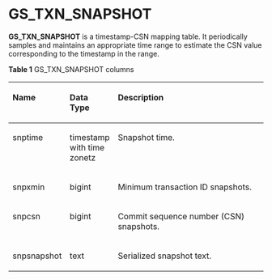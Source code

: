 # GS\_TXN\_SNAPSHOT<a name="EN-US_TOPIC_0000001151428985"></a>

**GS\_TXN\_SNAPSHOT** is a timestamp-CSN mapping table. It periodically samples and maintains an appropriate time range to estimate the CSN value corresponding to the timestamp in the range.

**Table 1** GS\_TXN\_SNAPSHOT columns

<a name="en-us_topic_0283137196_en-us_topic_0237122301_table370273621911"></a>
<table><thead align="left"><tr id="en-us_topic_0283137196_en-us_topic_0237122301_row177034367196"><th class="cellrowborder" valign="top" width="20.13201320132013%" id="mcps1.2.4.1.1"><p id="en-us_topic_0283137196_en-us_topic_0237122301_p3704103613192"><a name="en-us_topic_0283137196_en-us_topic_0237122301_p3704103613192"></a><a name="en-us_topic_0283137196_en-us_topic_0237122301_p3704103613192"></a><b>Name</b></p>
</th>
<th class="cellrowborder" valign="top" width="18.08180818081808%" id="mcps1.2.4.1.2"><p id="en-us_topic_0283137196_en-us_topic_0237122301_p9704143618197"><a name="en-us_topic_0283137196_en-us_topic_0237122301_p9704143618197"></a><a name="en-us_topic_0283137196_en-us_topic_0237122301_p9704143618197"></a><b>Data Type</b></p>
</th>
<th class="cellrowborder" valign="top" width="61.786178617861786%" id="mcps1.2.4.1.3"><p id="en-us_topic_0283137196_en-us_topic_0237122301_p470420360196"><a name="en-us_topic_0283137196_en-us_topic_0237122301_p470420360196"></a><a name="en-us_topic_0283137196_en-us_topic_0237122301_p470420360196"></a><b>Description</b></p>
</th>
</tr>
</thead>
<tbody><tr id="en-us_topic_0283137196_en-us_topic_0237122301_row770433620196"><td class="cellrowborder" valign="top" width="20.13201320132013%" headers="mcps1.2.4.1.1 "><p id="en-us_topic_0283137196_en-us_topic_0237122301_p1670523618197"><a name="en-us_topic_0283137196_en-us_topic_0237122301_p1670523618197"></a><a name="en-us_topic_0283137196_en-us_topic_0237122301_p1670523618197"></a>snptime</p>
</td>
<td class="cellrowborder" valign="top" width="18.08180818081808%" headers="mcps1.2.4.1.2 "><p id="zh-cn_topic_0283137196_zh-cn_topic_0237122301_p1470517367198"><a name="zh-cn_topic_0283137196_zh-cn_topic_0237122301_p1470517367198"></a><a name="zh-cn_topic_0283137196_zh-cn_topic_0237122301_p1470517367198"></a>timestamp with time zonetz</p>
</td>
<td class="cellrowborder" valign="top" width="61.786178617861786%" headers="mcps1.2.4.1.3 "><p id="en-us_topic_0283137196_en-us_topic_0237122301_p470503601915"><a name="en-us_topic_0283137196_en-us_topic_0237122301_p470503601915"></a><a name="en-us_topic_0283137196_en-us_topic_0237122301_p470503601915"></a>Snapshot time.</p>
</td>
</tr>
<tr id="en-us_topic_0283137196_en-us_topic_0237122301_row870533671915"><td class="cellrowborder" valign="top" width="20.13201320132013%" headers="mcps1.2.4.1.1 "><p id="en-us_topic_0283137196_en-us_topic_0237122301_p1670683617193"><a name="en-us_topic_0283137196_en-us_topic_0237122301_p1670683617193"></a><a name="en-us_topic_0283137196_en-us_topic_0237122301_p1670683617193"></a>snpxmin</p>
</td>
<td class="cellrowborder" valign="top" width="18.08180818081808%" headers="mcps1.2.4.1.2 "><p id="en-us_topic_0283137196_en-us_topic_0237122301_p13706153610194"><a name="en-us_topic_0283137196_en-us_topic_0237122301_p13706153610194"></a><a name="en-us_topic_0283137196_en-us_topic_0237122301_p13706153610194"></a>bigint</p>
</td>
<td class="cellrowborder" valign="top" width="61.786178617861786%" headers="mcps1.2.4.1.3 "><p id="p15173114115017"><a name="p15173114115017"></a><a name="p15173114115017"></a>Minimum transaction ID snapshots.</p>
</td>
</tr>
<tr id="en-us_topic_0283137196_en-us_topic_0237122301_row470616364192"><td class="cellrowborder" valign="top" width="20.13201320132013%" headers="mcps1.2.4.1.1 "><p id="en-us_topic_0283137196_en-us_topic_0237122301_p197066366199"><a name="en-us_topic_0283137196_en-us_topic_0237122301_p197066366199"></a><a name="en-us_topic_0283137196_en-us_topic_0237122301_p197066366199"></a>snpcsn</p>
</td>
<td class="cellrowborder" valign="top" width="18.08180818081808%" headers="mcps1.2.4.1.2 "><p id="en-us_topic_0283137196_en-us_topic_0237122301_p4706133631911"><a name="en-us_topic_0283137196_en-us_topic_0237122301_p4706133631911"></a><a name="en-us_topic_0283137196_en-us_topic_0237122301_p4706133631911"></a>bigint</p>
</td>
<td class="cellrowborder" valign="top" width="61.786178617861786%" headers="mcps1.2.4.1.3 "><p id="p1047215715010"><a name="p1047215715010"></a><a name="p1047215715010"></a>Commit sequence number (CSN) snapshots.</p>
</td>
</tr>
<tr id="en-us_topic_0283137196_en-us_topic_0237122301_row3706143601913"><td class="cellrowborder" valign="top" width="20.13201320132013%" headers="mcps1.2.4.1.1 "><p id="en-us_topic_0283137196_en-us_topic_0237122301_p770713610197"><a name="en-us_topic_0283137196_en-us_topic_0237122301_p770713610197"></a><a name="en-us_topic_0283137196_en-us_topic_0237122301_p770713610197"></a>snpsnapshot</p>
</td>
<td class="cellrowborder" valign="top" width="18.08180818081808%" headers="mcps1.2.4.1.2 "><p id="zh-cn_topic_0283137196_zh-cn_topic_0237122301_p127071361199"><a name="zh-cn_topic_0283137196_zh-cn_topic_0237122301_p127071361199"></a><a name="zh-cn_topic_0283137196_zh-cn_topic_0237122301_p127071361199"></a>text</p>
</td>
<td class="cellrowborder" valign="top" width="61.786178617861786%" headers="mcps1.2.4.1.3 "><p id="en-us_topic_0283137196_en-us_topic_0237122301_p9707203619192"><a name="en-us_topic_0283137196_en-us_topic_0237122301_p9707203619192"></a><a name="en-us_topic_0283137196_en-us_topic_0237122301_p9707203619192"></a>Serialized snapshot text.</p>
</td>
</tr>
</tbody>
</table>
